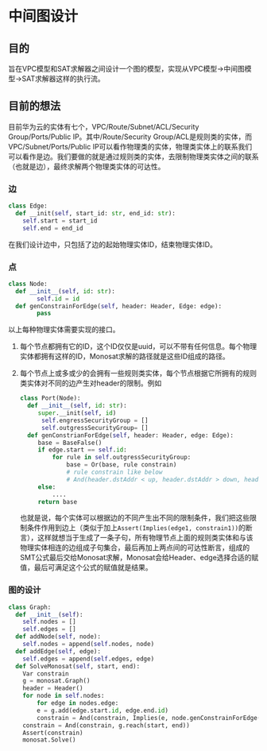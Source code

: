 # 中间图设计

## 目的

旨在VPC模型和SAT求解器之间设计一个图的模型，实现从VPC模型->中间图模型->SAT求解器这样的执行流。

## 目前的想法

目前华为云的实体有七个，VPC/Route/Subnet/ACL/Security Group/Ports/Public IP。其中/Route/Security Group/ACL是规则类的实体，而VPC/Subnet/Ports/Public IP可以看作物理类的实体，物理类实体上的联系我们可以看作是边。我们要做的就是通过规则类的实体，去限制物理类实体之间的联系（也就是边），最终求解两个物理类实体的可达性。

### 边

```python
class Edge:
  def __init(self, start_id: str, end_id: str):
    self.start = start_id
    self.end = end_id
```

在我们设计边中，只包括了边的起始物理实体ID，结束物理实体ID。

### 点

```python
class Node: 
  def __init__(self, id: str):
    	self.id = id
  def genConstrainForEdge(self, header: Header, Edge: edge):
    	pass
```

以上每种物理实体需要实现的接口。

1. 每个节点都拥有它的ID，这个ID仅仅是uuid，可以不带有任何信息。每个物理实体都拥有这样的ID，Monosat求解的路径就是这些ID组成的路径。

2. 每个节点上或多或少的会拥有一些规则类实体，每个节点根据它所拥有的规则类实体对不同的边产生对header的限制。例如

   ```python
   class Port(Node):
     def __init__(self, id: str):
       	super.__init(self, id)
         self.engressSecurityGroup = []
         self.outgressSecurityGroup= []
     def genConstrianForEdge(self, header: Header, edge: Edge):
       	base = BaseFalse()
       	if edge.start == self.id:
           	for rule in self.outgressSecurityGroup:
               	base = Or(base, rule constrain)
         		# rule constrain like below
                # And(header.dstAddr < up, header.dstAddr > down, header.dstPort < up...)
        else:
            ....
        return base
   ```

   也就是说，每个实体可以根据边的不同产生出不同的限制条件，我们把这些限制条件作用到边上（类似于加上`Assert(Implies(edge1, constrain1))`的断言），这样就想当于生成了一条子句，所有物理节点上面的规则类实体和与该物理实体相连的边组成子句集合，最后再加上两点间的可达性断言，组成的SMT公式最后交给Monosat求解，Monosat会给Header、edge选择合适的赋值，最后可满足这个公式的赋值就是结果。

### 图的设计

```python
class Graph:
  def __init__(self):
    self.nodes = []
    self.edges = []
  def addNode(self, node):
    self.nodes = append(self.nodes, node)
  def addEdge(self, edge):
    self.edges = append(self.edges, edge)
  def SolveMonosat(self, start, end):
    Var constrain
    g = monosat.Graph()
    header = Header()
    for node in self.nodes:
    	for edge in nodes.edge:
        e = g.add(edge.start.id, edge.end.id)
        constrain = And(constrain, Implies(e, node.genConstrainForEdge(header, edge)))
    constrain = And(constrain, g.reach(start, end))
    Assert(constrain)
    monosat.Solve()
```

